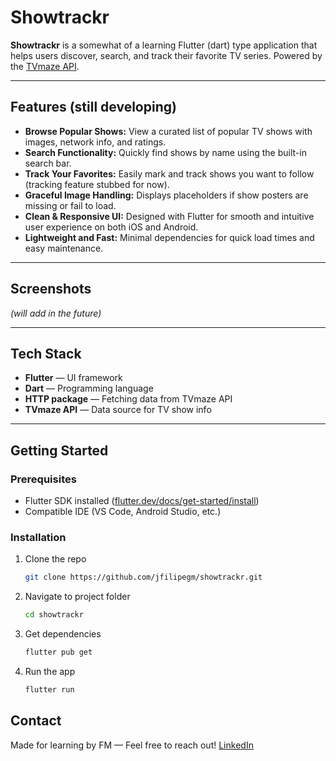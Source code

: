 # Showtrackr

**Showtrackr** is a somewhat of a learning Flutter (dart) type application that helps users discover, search, and track their favorite TV series. Powered by the [TVmaze API](https://www.tvmaze.com/api).

---

## Features (still developing)

- **Browse Popular Shows:** View a curated list of popular TV shows with images, network info, and ratings.
- **Search Functionality:** Quickly find shows by name using the built-in search bar.
- **Track Your Favorites:** Easily mark and track shows you want to follow (tracking feature stubbed for now).
- **Graceful Image Handling:** Displays placeholders if show posters are missing or fail to load.
- **Clean & Responsive UI:** Designed with Flutter for smooth and intuitive user experience on both iOS and Android.
- **Lightweight and Fast:** Minimal dependencies for quick load times and easy maintenance.

---

## Screenshots

*(will add in the future)*

---

## Tech Stack

- **Flutter** — UI framework
- **Dart** — Programming language
- **HTTP package** — Fetching data from TVmaze API
- **TVmaze API** — Data source for TV show info

---

## Getting Started

### Prerequisites

- Flutter SDK installed ([flutter.dev/docs/get-started/install](https://flutter.dev/docs/get-started/install))
- Compatible IDE (VS Code, Android Studio, etc.)

### Installation

1. Clone the repo  
   ```bash
   git clone https://github.com/jfilipegm/showtrackr.git

2. Navigate to project folder
   ```bash
   cd showtrackr

3. Get dependencies
   ```bash
   flutter pub get

3. Run the app
   ```bash
   flutter run


## Contact
Made for learning by FM — Feel free to reach out!
[LinkedIn](https://www.linkedin.com/in/jfilipegm)


